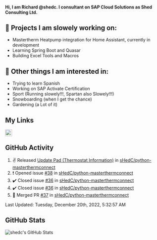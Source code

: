 #### Hi, I am Richard @shedc. I consultant on SAP Cloud Solutions as Shed Consulting Ltd.

## 👋 Projects I am slowely working on:
- Mastertherm Heatpump integration for Home Assistant, currently in development
- Learning Spring Boot and Quasar
- Building Excel Tools and Macros

## 👀 Other things I am interested in:
- Trying to learn Spanish
- Working on SAP Activate Certification
- Sport (Running slowely!!!, Spartan also Slowely!!!)
- Snowboarding (when I get the chance)
- Gardening (a Lot of it)

## My Links
[<img align="left" alt="shedc | LinkedIn" width="22px" src="https://cdn.jsdelivr.net/npm/simple-icons@v3/icons/linkedin.svg" />][linkedin]

<br/>

## GitHub Activity
<!--RECENT_ACTIVITY:start-->
1. ✌️ Released [Update Pad (Thermostat Information)](https://github.com/sHedC/python-masterthermconnect/releases/tag/1.1.0-rc8) in [sHedC/python-masterthermconnect](https://github.com/sHedC/python-masterthermconnect)
2. ❗️ Opened issue [#38](https://github.com/sHedC/python-masterthermconnect/issues/38) in [sHedC/python-masterthermconnect](https://github.com/sHedC/python-masterthermconnect)
3. ✔️ Closed issue [#36](https://github.com/sHedC/python-masterthermconnect/issues/36) in [sHedC/python-masterthermconnect](https://github.com/sHedC/python-masterthermconnect)
4. ✔️ Closed issue [#36](https://github.com/sHedC/python-masterthermconnect/issues/36) in [sHedC/python-masterthermconnect](https://github.com/sHedC/python-masterthermconnect)
5. 🎉 Merged PR [#37](https://github.com/sHedC/python-masterthermconnect/pull/37) in [sHedC/python-masterthermconnect](https://github.com/sHedC/python-masterthermconnect)
<!--RECENT_ACTIVITY:end-->
<!--RECENT_ACTIVITY:last_update-->
Last Updated: Tuesday, December 20th, 2022, 5:32:57 AM
<!--RECENT_ACTIVITY:last_update_end-->

## GitHub Stats
<img align="left" alt="shedc's GitHub Stats" src="https://github-readme-stats.vercel.app/api?username=shedc&show_icons=true&hide_title=true" />

[linkedin]: https://www.linkedin.com/in/richard-holmes-3314251/
